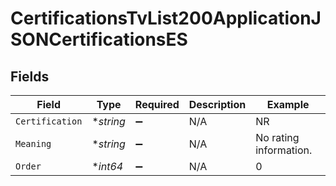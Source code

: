 # CertificationsTvList200ApplicationJSONCertificationsES


## Fields

| Field                  | Type                   | Required               | Description            | Example                |
| ---------------------- | ---------------------- | ---------------------- | ---------------------- | ---------------------- |
| `Certification`        | **string*              | :heavy_minus_sign:     | N/A                    | NR                     |
| `Meaning`              | **string*              | :heavy_minus_sign:     | N/A                    | No rating information. |
| `Order`                | **int64*               | :heavy_minus_sign:     | N/A                    | 0                      |